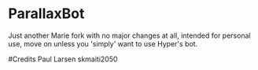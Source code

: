 # ParallaxBot
Just another Marie fork with no major changes at all, intended for personal use, move on unless you 'simply' want to use Hyper's bot.

#Credits
Paul Larsen
skmaiti2050

